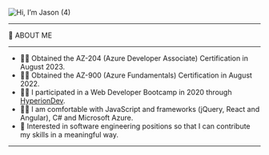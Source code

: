 ![Hi, I’m Jason (4)](https://github.com/jasonholm81/jasonholm81/assets/60799980/f2ab9424-bbe3-4c16-89b7-0eea8cbc3aca)

---

:slightly_smiling_face: ABOUT ME

---

* :student: Obtained the AZ-204 (Azure Developer Associate) Certification in August 2023.
* :student: Obtained the AZ-900 (Azure Fundamentals) Certification in August 2022.
* :student: I participated in a Web Developer Bootcamp in 2020 through [HyperionDev](https://www.hyperiondev.com/bootcamps/web-development/).
* :man_technologist: I am comfortable with JavaScript and frameworks (jQuery, React and Angular), C# and Microsoft Azure.
* :pray: Interested in software engineering positions so that I can contribute my skills in a meaningful way.

---

<!--
**jasonholm81/jasonholm81** is a ✨ _special_ ✨ repository because its `README.md` (this file) appears on your GitHub profile.

Here are some ideas to get you started:

- 🔭 I’m currently working on ...
- 🌱 I’m currently learning ...
- 👯 I’m looking to collaborate on ...
- 🤔 I’m looking for help with ...
- 💬 Ask me about ...
- 📫 How to reach me: ...
- 😄 Pronouns: ...
- ⚡ Fun fact: ...
-->
